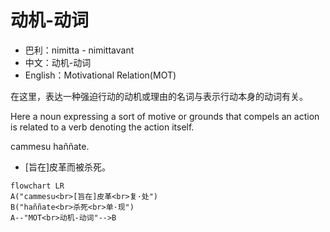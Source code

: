 # 动机-动词
* 巴利：nimitta - nimittavant
* 中文：动机-动词
* English：Motivational Relation(MOT)

在这里，表达一种强迫行动的动机或理由的名词与表示行动本身的动词有关。

Here a noun expressing a sort of motive or grounds that compels an action is related to a verb denoting the action itself.

cammesu haññate.
- [旨在]皮革而被杀死。
```mermaid
flowchart LR
A("cammesu<br>[旨在]皮革<br>复·处")
B("haññate<br>杀死<br>单·现")
A--"MOT<br>动机-动词"-->B
```